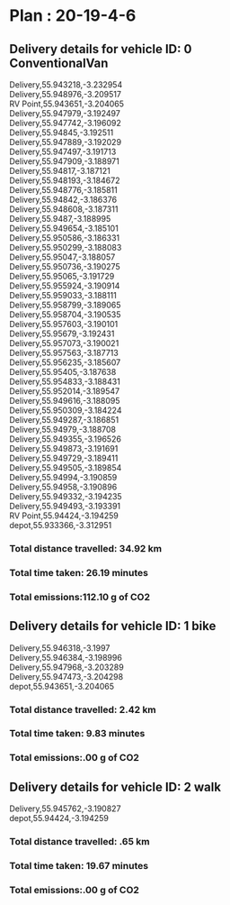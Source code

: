 # Plan : 20-19-4-6
## Delivery details for vehicle ID: 0 ConventionalVan 
Delivery,55.943218,-3.232954<br>Delivery,55.948976,-3.209517<br>RV Point,55.943651,-3.204065<br>Delivery,55.947979,-3.192497<br>Delivery,55.947742,-3.196092<br>Delivery,55.94845,-3.192511<br>Delivery,55.947889,-3.192029<br>Delivery,55.947497,-3.191713<br>Delivery,55.947909,-3.188971<br>Delivery,55.94817,-3.187121<br>Delivery,55.948193,-3.184672<br>Delivery,55.948776,-3.185811<br>Delivery,55.94842,-3.186376<br>Delivery,55.948608,-3.187311<br>Delivery,55.9487,-3.188995<br>Delivery,55.949654,-3.185101<br>Delivery,55.950586,-3.186331<br>Delivery,55.950299,-3.188083<br>Delivery,55.95047,-3.188057<br>Delivery,55.950736,-3.190275<br>Delivery,55.95065,-3.191729<br>Delivery,55.955924,-3.190914<br>Delivery,55.959033,-3.188111<br>Delivery,55.958799,-3.189065<br>Delivery,55.958704,-3.190535<br>Delivery,55.957603,-3.190101<br>Delivery,55.95679,-3.192431<br>Delivery,55.957073,-3.190021<br>Delivery,55.957563,-3.187713<br>Delivery,55.956235,-3.185607<br>Delivery,55.95405,-3.187638<br>Delivery,55.954833,-3.188431<br>Delivery,55.952014,-3.189547<br>Delivery,55.949616,-3.188095<br>Delivery,55.950309,-3.184224<br>Delivery,55.949287,-3.186851<br>Delivery,55.94979,-3.188708<br>Delivery,55.949355,-3.196526<br>Delivery,55.949873,-3.191691<br>Delivery,55.949729,-3.189411<br>Delivery,55.949505,-3.189854<br>Delivery,55.94994,-3.190859<br>Delivery,55.94958,-3.190896<br>Delivery,55.949332,-3.194235<br>Delivery,55.949493,-3.193391<br>RV Point,55.94424,-3.194259<br>depot,55.933366,-3.312951<br>
### Total distance travelled: 34.92 km 
### Total time taken: 26.19 minutes 
### Total emissions:112.10 g of CO2
## Delivery details for vehicle ID: 1 bike 
Delivery,55.946318,-3.1997<br>Delivery,55.946384,-3.198996<br>Delivery,55.947968,-3.203289<br>Delivery,55.947473,-3.204298<br>depot,55.943651,-3.204065<br>
### Total distance travelled: 2.42 km 
### Total time taken: 9.83 minutes 
### Total emissions:.00 g of CO2
## Delivery details for vehicle ID: 2 walk 
Delivery,55.945762,-3.190827<br>depot,55.94424,-3.194259<br>
### Total distance travelled: .65 km 
### Total time taken: 19.67 minutes 
### Total emissions:.00 g of CO2
